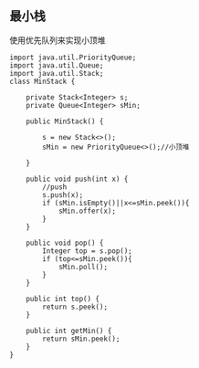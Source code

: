 <!--
 * @Author: Yintianhao
 * @Date: 2020-07-30 23:55:16
 * @LastEditTime: 2020-07-30 23:55:17
 * @LastEditors: Yintianhao
 * @Description: 
 * @FilePath: \TechNote\src\Algorithm\LeetCodeByTag\stack\115.md
 * @Copyright@Yintianhao
--> 
## 最小栈
使用优先队列来实现小顶堆
```
import java.util.PriorityQueue;
import java.util.Queue;
import java.util.Stack;
class MinStack {

    private Stack<Integer> s;
    private Queue<Integer> sMin;

    public MinStack() {

        s = new Stack<>();
        sMin = new PriorityQueue<>();//小顶堆

    }

    public void push(int x) {
        //push
        s.push(x);
        if (sMin.isEmpty()||x<=sMin.peek()){
            sMin.offer(x);
        }
    }

    public void pop() {
        Integer top = s.pop();
        if (top<=sMin.peek()){
            sMin.poll();
        }
    }

    public int top() {
        return s.peek();
    }

    public int getMin() {
        return sMin.peek();
    }
}

```
